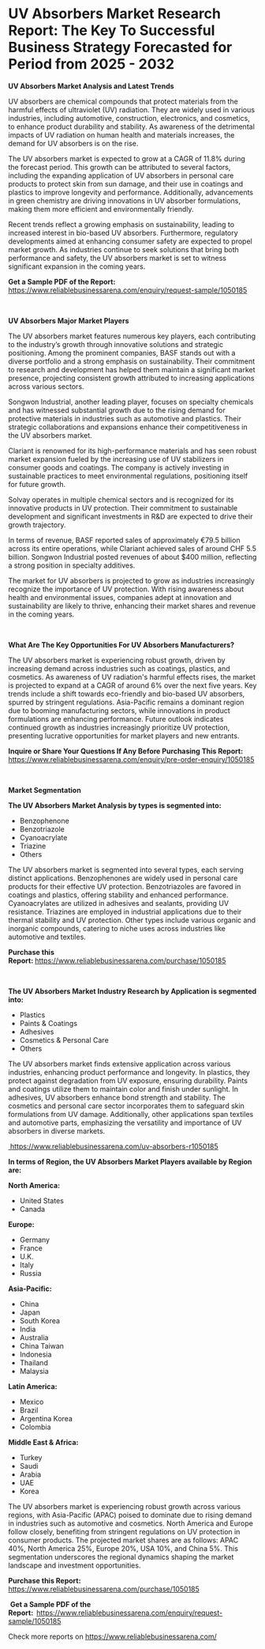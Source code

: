 <p><h1>UV Absorbers Market Research Report: The Key To Successful Business Strategy Forecasted for Period from 2025 - 2032</h1></p><p><strong>UV Absorbers Market Analysis and Latest Trends</strong></p>
<p><p>UV absorbers are chemical compounds that protect materials from the harmful effects of ultraviolet (UV) radiation. They are widely used in various industries, including automotive, construction, electronics, and cosmetics, to enhance product durability and stability. As awareness of the detrimental impacts of UV radiation on human health and materials increases, the demand for UV absorbers is on the rise.</p><p>The UV absorbers market is expected to grow at a CAGR of 11.8% during the forecast period. This growth can be attributed to several factors, including the expanding application of UV absorbers in personal care products to protect skin from sun damage, and their use in coatings and plastics to improve longevity and performance. Additionally, advancements in green chemistry are driving innovations in UV absorber formulations, making them more efficient and environmentally friendly.</p><p>Recent trends reflect a growing emphasis on sustainability, leading to increased interest in bio-based UV absorbers. Furthermore, regulatory developments aimed at enhancing consumer safety are expected to propel market growth. As industries continue to seek solutions that bring both performance and safety, the UV absorbers market is set to witness significant expansion in the coming years.</p></p>
<p><strong>Get a Sample PDF of the Report:&nbsp;</strong> <a href="https://www.reliablebusinessarena.com/enquiry/request-sample/1050185?utm_campaign=3212&utm_medium=2&utm_source=Github&utm_content=ia&utm_term=31032025&utm_id=uv-absorbers">https://www.reliablebusinessarena.com/enquiry/request-sample/1050185</a></p>
<p>&nbsp;</p>
<p><strong>UV Absorbers Major Market Players</strong></p>
<p><p>The UV absorbers market features numerous key players, each contributing to the industry’s growth through innovative solutions and strategic positioning. Among the prominent companies, BASF stands out with a diverse portfolio and a strong emphasis on sustainability. Their commitment to research and development has helped them maintain a significant market presence, projecting consistent growth attributed to increasing applications across various sectors.</p><p>Songwon Industrial, another leading player, focuses on specialty chemicals and has witnessed substantial growth due to the rising demand for protective materials in industries such as automotive and plastics. Their strategic collaborations and expansions enhance their competitiveness in the UV absorbers market.</p><p>Clariant is renowned for its high-performance materials and has seen robust market expansion fueled by the increasing use of UV stabilizers in consumer goods and coatings. The company is actively investing in sustainable practices to meet environmental regulations, positioning itself for future growth.</p><p>Solvay operates in multiple chemical sectors and is recognized for its innovative products in UV protection. Their commitment to sustainable development and significant investments in R&D are expected to drive their growth trajectory.</p><p>In terms of revenue, BASF reported sales of approximately €79.5 billion across its entire operations, while Clariant achieved sales of around CHF 5.5 billion. Songwon Industrial posted revenues of about $400 million, reflecting a strong position in specialty additives.</p><p>The market for UV absorbers is projected to grow as industries increasingly recognize the importance of UV protection. With rising awareness about health and environmental issues, companies adept at innovation and sustainability are likely to thrive, enhancing their market shares and revenue in the coming years.</p></p>
<p>&nbsp;</p>
<p><strong>What Are The Key Opportunities For UV Absorbers Manufacturers?</strong></p>
<p><p>The UV absorbers market is experiencing robust growth, driven by increasing demand across industries such as coatings, plastics, and cosmetics. As awareness of UV radiation's harmful effects rises, the market is projected to expand at a CAGR of around 6% over the next five years. Key trends include a shift towards eco-friendly and bio-based UV absorbers, spurred by stringent regulations. Asia-Pacific remains a dominant region due to booming manufacturing sectors, while innovations in product formulations are enhancing performance. Future outlook indicates continued growth as industries increasingly prioritize UV protection, presenting lucrative opportunities for market players and new entrants.</p></p>
<p><strong>Inquire or Share Your Questions If Any Before Purchasing This Report:</strong> <a href="https://www.reliablebusinessarena.com/enquiry/pre-order-enquiry/1050185?utm_campaign=3212&utm_medium=2&utm_source=Github&utm_content=ia&utm_term=31032025&utm_id=uv-absorbers">https://www.reliablebusinessarena.com/enquiry/pre-order-enquiry/1050185</a></p>
<p>&nbsp;</p>
<p><strong>Market Segmentation</strong></p>
<p><strong>The UV Absorbers Market Analysis by types is segmented into:</strong></p>
<p><ul><li>Benzophenone</li><li>Benzotriazole</li><li>Cyanoacrylate</li><li>Triazine</li><li>Others</li></ul></p>
<p><p>The UV absorbers market is segmented into several types, each serving distinct applications. Benzophenones are widely used in personal care products for their effective UV protection. Benzotriazoles are favored in coatings and plastics, offering stability and enhanced performance. Cyanoacrylates are utilized in adhesives and sealants, providing UV resistance. Triazines are employed in industrial applications due to their thermal stability and UV protection. Other types include various organic and inorganic compounds, catering to niche uses across industries like automotive and textiles.</p></p>
<p><strong>Purchase this Report:&nbsp;</strong><a href="https://www.reliablebusinessarena.com/purchase/1050185?utm_campaign=3212&utm_medium=2&utm_source=Github&utm_content=ia&utm_term=31032025&utm_id=uv-absorbers">https://www.reliablebusinessarena.com/purchase/1050185</a></p>
<p>&nbsp;</p>
<p><strong>The UV Absorbers Market Industry Research by Application is segmented into:</strong></p>
<p><ul><li>Plastics</li><li>Paints & Coatings</li><li>Adhesives</li><li>Cosmetics & Personal Care</li><li>Others</li></ul></p>
<p><p>The UV absorbers market finds extensive application across various industries, enhancing product performance and longevity. In plastics, they protect against degradation from UV exposure, ensuring durability. Paints and coatings utilize them to maintain color and finish under sunlight. In adhesives, UV absorbers enhance bond strength and stability. The cosmetics and personal care sector incorporates them to safeguard skin formulations from UV damage. Additionally, other applications span textiles and automotive parts, emphasizing the versatility and importance of UV absorbers in diverse markets.</p></p>
<p><a href="https://www.reliablebusinessarena.com/uv-absorbers-r1050185?utm_campaign=3212&utm_medium=2&utm_source=Github&utm_content=ia&utm_term=31032025&utm_id=uv-absorbers">&nbsp;https://www.reliablebusinessarena.com/uv-absorbers-r1050185</a></p>
<p><strong>In terms of Region, the UV Absorbers Market Players available by Region are:</strong></p>
<p>
    <p> <strong> North America: </strong>
        <ul>
            <li>United States</li>
            <li>Canada</li>
        </ul>
        </p> 
    <p> <strong> Europe: </strong>
        <ul>
            <li>Germany</li>
            <li>France</li>
            <li>U.K.</li>
            <li>Italy</li>
            <li>Russia</li>
        </ul>
        </p> 
    <p> <strong> Asia-Pacific: </strong>
        <ul>
            <li>China</li>
            <li>Japan</li>
            <li>South Korea</li>
            <li>India</li>
            <li>Australia</li>
            <li>China Taiwan</li>
            <li>Indonesia</li>
            <li>Thailand</li>
            <li>Malaysia</li>
        </ul>
        </p> 
    <p> <strong> Latin America: </strong>
        <ul>
            <li>Mexico</li>
            <li>Brazil</li>
            <li>Argentina Korea</li>
            <li>Colombia</li>
        </ul>
        </p> 
    <p> <strong> Middle East & Africa: </strong>
        <ul>
            <li>Turkey</li>
            <li>Saudi</li>
            <li>Arabia</li>
            <li>UAE</li>
            <li>Korea</li>
        </ul>
    </p>
    </p>
<p><p>The UV absorbers market is experiencing robust growth across various regions, with Asia-Pacific (APAC) poised to dominate due to rising demand in industries such as automotive and cosmetics. North America and Europe follow closely, benefiting from stringent regulations on UV protection in consumer products. The projected market shares are as follows: APAC 40%, North America 25%, Europe 20%, USA 10%, and China 5%. This segmentation underscores the regional dynamics shaping the market landscape and investment opportunities.</p></p>
<p><strong>Purchase this Report: </strong><a href="https://www.reliablebusinessarena.com/purchase/1050185?utm_campaign=3212&utm_medium=2&utm_source=Github&utm_content=ia&utm_term=31032025&utm_id=uv-absorbers">https://www.reliablebusinessarena.com/purchase/1050185</a></p>
<p>&nbsp;<strong>Get a Sample PDF of the Report:&nbsp;&nbsp;</strong><a href="https://www.reliablebusinessarena.com/enquiry/request-sample/1050185?utm_campaign=3212&utm_medium=2&utm_source=Github&utm_content=ia&utm_term=31032025&utm_id=uv-absorbers">https://www.reliablebusinessarena.com/enquiry/request-sample/1050185</a></p>
<p><strong></strong></p>
<p>Check more reports on <a href="https://www.reliablebusinessarena.com/?utm_campaign=3212&utm_medium=2&utm_source=Github&utm_content=ia&utm_term=31032025&utm_id=uv-absorbers">https://www.reliablebusinessarena.com/</a></p>